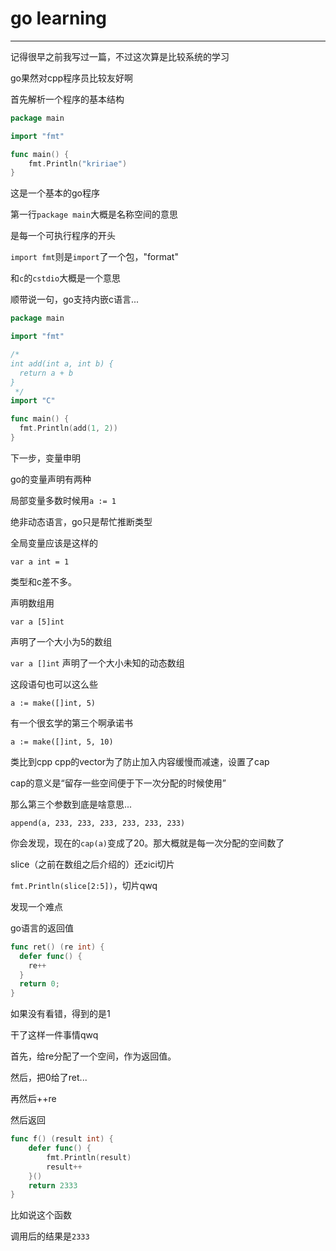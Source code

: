 # go learning

---

记得很早之前我写过一篇，不过这次算是比较系统的学习   

go果然对cpp程序员比较友好啊 

首先解析一个程序的基本结构

```go
package main

import "fmt"

func main() {
	fmt.Println("kririae")
}
```
这是一个基本的go程序   

第一行`package main`大概是名称空间的意思   

是每一个可执行程序的开头

`import fmt`则是`import`了一个包，"format"   

和`c`的`cstdio`大概是一个意思   

顺带说一句，go支持内嵌c语言...

```go
package main

import "fmt"

/*
int add(int a, int b) {
  return a + b
}
 */
import "C"

func main() {
  fmt.Println(add(1, 2))
}
```

下一步，变量申明

go的变量声明有两种

局部变量多数时候用`a := 1`

绝非动态语言，go只是帮忙推断类型

全局变量应该是这样的

`var a int = 1`

类型和c差不多。

声明数组用

`var a [5]int`

声明了一个大小为5的数组

`var a []int` 声明了一个大小未知的动态数组

这段语句也可以这么些

`a := make([]int, 5)`

有一个很玄学的第三个啊承诺书

`a := make([]int, 5, 10)`

类比到cpp cpp的vector为了防止加入内容缓慢而减速，设置了cap

cap的意义是“留存一些空间便于下一次分配的时候使用”

那么第三个参数到底是啥意思...

`append(a, 233, 233, 233, 233, 233, 233)`

你会发现，现在的`cap(a)`变成了20。那大概就是每一次分配的空间数了

slice（之前在数组之后介绍的）还zici切片

`fmt.Println(slice[2:5])`，切片qwq



发现一个难点

go语言的返回值

```go
func ret() (re int) {
  defer func() {
    re++
  }
  return 0;
}
```

如果没有看错，得到的是1

干了这样一件事情qwq

首先，给re分配了一个空间，作为返回值。

然后，把0给了ret...

再然后++re

然后返回

```go
func f() (result int) {
    defer func() {
		fmt.Println(result)
        result++
    }()
	return 2333
}
```

比如说这个函数

调用后的结果是`2333`

